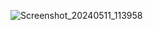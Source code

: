 ![Screenshot_20240511_113958](https://github.com/blackpuppydev/WebBlog/assets/91581428/c21c4dfd-aa90-42c4-9d88-01c710363c79)
